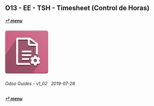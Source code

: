 ## O13 - EE - TSH - Timesheet (Control de Horas)
#### [_&#x23CE; menu_](/en-uk/o13/ee/en-uk-o13-ee-guides-menu.md)  
### ![](/doc/img/account_accountant.png)

###### Odoo Guides - v1_02 &nbsp; 2019-07-28  
**[_&#x23CE; menu_](/en-uk/o13/ee/en-uk-o13-ee-guides-menu.md)**  
